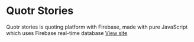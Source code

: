 # Quotr Stories
Quotr stories is quoting platform with Firebase, made with pure JavaScript which uses Firebase real-time
 database
<a href='tiny.cc/quotr'>View site</a><br>
